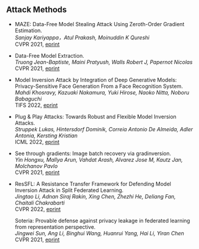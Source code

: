## Attack Methods

- MAZE: Data-Free Model Stealing Attack Using Zeroth-Order Gradient Estimation.  
  *Sanjay Kariyappa，Atul Prakash, Moinuddin K Qureshi*  
  CVPR 2021, [eprint](https://ieeexplore.ieee.org/document/9577631)

- Data-Free Model Extraction.  
  *Truong Jean-Baptiste, Maini Pratyush, Walls Robert J, Papernot Nicolas*  
  CVPR 2021, [eprint](https://arxiv.org/abs/2011.14779)

- Model Inversion Attack by Integration of Deep Generative Models: Privacy-Sensitive Face Generation From a Face Recognition System.  
  *Mahdi Khosravy, Kazuaki Nakamura, Yuki Hirose, Naoko Nitta, Noboru Babaguchi*  
  TIFS 2022, [eprint](https://dl.acm.org/doi/abs/10.1109/TIFS.2022.3140687)
  
- Plug & Play Attacks: Towards Robust and Flexible Model Inversion Attacks.  
  *Struppek Lukas, Hintersdorf Dominik, Correia Antonio De Almeida, Adler Antonia, Kersting Kristian*  
  ICML 2022, [eprint](https://arxiv.org/pdf/2201.12179.pdf)
  
 - See through gradients: Image batch recovery via gradinversion.  
  *Yin Hongxu, Mallya Arun, Vahdat Arash, Alvarez Jose M, Kautz Jan, Molchanov Pavlo*  
  CVPR 2021, [eprint](https://arxiv.org/pdf/2007.13635.pdf)

- ResSFL: A Resistance Transfer Framework for Defending Model Inversion Attack in Split Federated Learning.  
  *Jingtao Li, Adnan Siraj Rakin, Xing Chen, Zhezhi He, Deliang Fan, Chaitali Chakrabarti*  
  CVPR 2022, [eprint](https://openaccess.thecvf.com/content/CVPR2022/html/Li_ResSFL_A_Resistance_Transfer_Framework_for_Defending_Model_Inversion_Attack_CVPR_2022_paper.html)  
  
  Soteria: Provable defense against privacy leakage in federated learning from representation perspective.  
  *Jingwei Sun, Ang Li, Binghui Wang, Huanrui Yang, Hai Li, Yiran Chen*  
  CVPR 2021, [eprint](https://openaccess.thecvf.com/content/CVPR2021/papers/Sun_Soteria_Provable_Defense_Against_Privacy_Leakage_in_Federated_Learning_From_CVPR_2021_paper.pdf)
